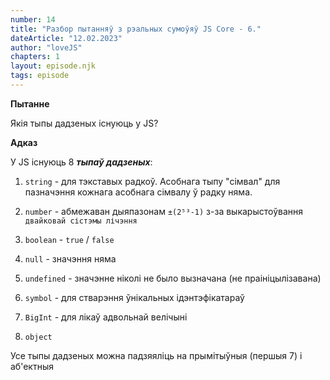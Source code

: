 ```yaml
---
number: 14
title: "Разбор пытанняў з рэальных сумоўяў JS Core - 6."
dateArticle: "12.02.2023"
author: "loveJS"
chapters: 1
layout: episode.njk
tags: episode
---
```


**Пытанне**

Якія тыпы дадзеных існуюць у JS?

**Адказ**

У JS існуюць 8 **_тыпаў дадзеных_**:

1. `string` - для тэкставых радкоў. Асобнага тыпу "сімвал" для пазначэння кожнага асобнага сімвалу ў радку няма.

2. `number` - абмежаван дыяпазонам `±(2⁵³-1)` з-за выкарыстоўвання `двайковай сістэмы лічэння`

3. `boolean` - `true` / `false`

4. `null` - значэння няма

5. `undefined` - значэнне ніколі не было вызначана (не праініцылізавана)

6. `symbol` - для стварэння ўнікальных ідэнтэфікатараў

7. `BigInt` - для лікаў адвольнай велічыні

8. `object`

Усе тыпы дадзеных можна падзяяліць на прымітыўныя (першыя 7) і аб'ектныя
